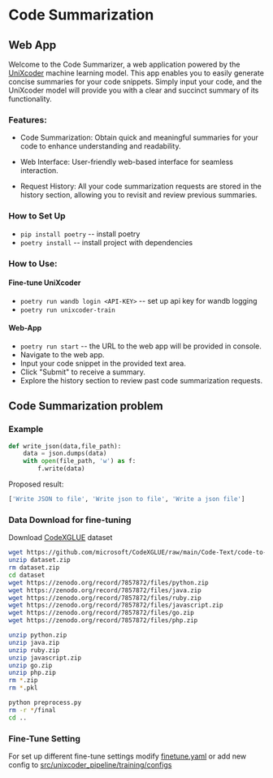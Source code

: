 # Code Summarization

## Web App

Welcome to the Code Summarizer, a web application powered by the [UniXcoder](https://github.com/microsoft/CodeBERT/tree/master/UniXcoder) machine learning model. This app enables you to easily generate concise summaries for your code snippets. Simply input your code, and the UniXcoder model will provide you with a clear and succinct summary of its functionality.

### Features:

- Code Summarization: Obtain quick and meaningful summaries for your code to enhance understanding and readability.

- Web Interface: User-friendly web-based interface for seamless interaction.

- Request History: All your code summarization requests are stored in the history section, allowing you to revisit and review previous summaries.

### How to Set Up

- `pip install poetry` -- install poetry
- `poetry install` -- install project with dependencies

### How to Use:
#### Fine-tune UniXcoder
- `poetry run wandb login <API-KEY>` -- set up api key for wandb logging
- `poetry run unixcoder-train`
#### Web-App
- `poetry run start` -- the URL to the web app will be provided in console.
- Navigate to the web app.
- Input your code snippet in the provided text area.
- Click "Submit" to receive a summary.
- Explore the history section to review past code summarization requests.

## Code Summarization problem

### Example
```python
def write_json(data,file_path):
    data = json.dumps(data)
    with open(file_path, 'w') as f:
        f.write(data)
```

Proposed result:

```python
['Write JSON to file', 'Write json to file', 'Write a json file']
```

### Data Download for fine-tuning

Download [CodeXGLUE](https://github.com/microsoft/CodeXGLUE) dataset

```bash
wget https://github.com/microsoft/CodeXGLUE/raw/main/Code-Text/code-to-text/dataset.zip
unzip dataset.zip
rm dataset.zip
cd dataset
wget https://zenodo.org/record/7857872/files/python.zip
wget https://zenodo.org/record/7857872/files/java.zip
wget https://zenodo.org/record/7857872/files/ruby.zip
wget https://zenodo.org/record/7857872/files/javascript.zip
wget https://zenodo.org/record/7857872/files/go.zip
wget https://zenodo.org/record/7857872/files/php.zip

unzip python.zip
unzip java.zip
unzip ruby.zip
unzip javascript.zip
unzip go.zip
unzip php.zip
rm *.zip
rm *.pkl

python preprocess.py
rm -r */final
cd ..
```

### Fine-Tune Setting

For set up different fine-tune settings modify [finetune.yaml](src/unixcoder_pipeline/training/configs/finetune.yaml) or add new config to [src/unixcoder_pipeline/training/configs](src/unixcoder_pipeline/training/configs)
